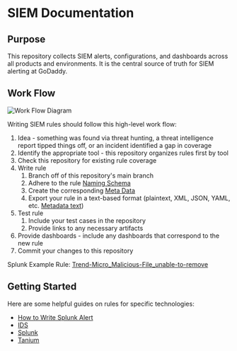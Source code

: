 # SIEM Documentation

## Purpose

This repository collects SIEM alerts, configurations, and dashboards across all products and environments.
It is the central source of truth for SIEM alerting at GoDaddy.

## Work Flow

![Work Flow Diagram](https://github.com/gdcorp-infosec/siem-documentation/blob/main/workflow.png)

Writing SIEM rules should follow this high-level work flow:

1. Idea - something was found via threat hunting, a threat intelligence report tipped things off, or an incident identified a gap in coverage
2. Identify the appropriate tool - this repository organizes rules first by tool
3. Check this repository for existing rule coverage
4. Write rule 
   1. Branch off of this repository's main branch
   2. Adhere to the rule [Naming Schema](https://github.com/gdcorp-infosec/siem-documentation/tree/main/alerts/detections#naming) 
   3. Create the corresponding [Meta Data ](https://github.com/gdcorp-infosec/siem-documentation/tree/main/alerts/detections#metadata)    
   4. Export your rule in a text-based format (plaintext, XML, JSON, YAML, etc. [Metadata text](https://github.com/gdcorp-infosec/siem-documentation/blob/main/alerts/templates/metadata.json))
6. Test rule
   1. Include your test cases in the repository
   2. Provide links to any necessary artifacts
7. Provide dashboards - include any dashboards that correspond to the new rule
8. Commit your changes to this repository

Splunk Example Rule: [Trend-Micro_Malicious-File_unable-to-remove](https://github.com/gdcorp-infosec/siem-documentation/tree/main/alerts/detections/splunk/Trend-Micro_Malicious-File_unable-to-remove)

## Getting Started

Here are some helpful guides on rules for specific technologies:
* [How to Write Splunk Alert](https://github.com/gdcorp-infosec/siem-documentation/blob/main/alerts/examples/How%20to%20create%20alert%20in%20splunk.docx) 
* [IDS](https://github.secureserver.net/infosec-network/ids-sensor-rules)
* [Splunk](https://docs.splunk.com/Documentation/Splunk/8.2.0/Alert/Aboutalerts)
* [Tanium](https://docs.tanium.com/detect/detect/authoring_signals.html)
